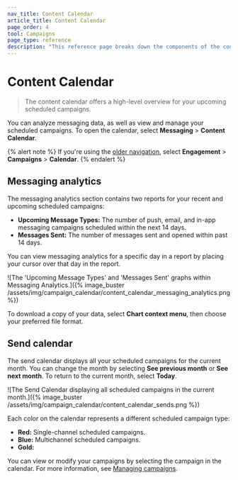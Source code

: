 ```yaml
---
nav_title: Content Calendar
article_title: Content Calendar
page_order: 4
tool: Campaigns
page_type: reference
description: "This reference page breaks down the components of the content calendar."
---
```


# Content Calendar

> The content calendar offers a high-level overview for your upcoming scheduled campaigns.

You can analyze messaging data, as well as view and manage your scheduled campaigns. To open the calendar, select **Messaging** > **Content Calendar**.

{% alert note %}
If you're using the [older navigation]({{site.baseurl}}/navigation), select **Engagement** > **Campaigns** > **Calendar**.
{% endalert %}

## Messaging analytics

The messaging analytics section contains two reports for your recent and upcoming scheduled campaigns:

- **Upcoming Message Types:** The number of push, email, and in-app messaging campaigns scheduled within the next 14 days.
- **Messages Sent:** The number of messages sent and opened within past 14 days.

You can view messaging analytics for a specific day in a report by placing your cursor over that day in the report.

![The 'Upcoming Message Types' and 'Messages Sent' graphs within Messaging Analytics.]({% image_buster /assets/img/campaign_calendar/content_calendar_messaging_analytics.png %})

To download a copy of your data, select <i class="fa-solid fa-bars" style="color: #2e7487;"></i> **Chart context menu**, then choose your preferred file format.

## Send calendar

The send calendar displays all your scheduled campaigns for the current month. You can change the month by selecting <i class="fa-solid fa-chevron-left" style="color: #2e7487;"></i> **See previous month** or <i class="fa-solid fa-chevron-right" style="color: #2e7487;"></i>**See next month**. To return to the current month, select **Today**.

![The Send Calendar displaying all scheduled campaigns in the current month.]({% image_buster /assets/img/campaign_calendar/content_calendar_sends.png %})

Each color on the calendar represents a different scheduled campaign type:

- **Red:** Single-channel scheduled campaigns.
- **Blue:** Multichannel scheduled campaigns.
- **Gold:** 

You can view or modify your campaigns by selecting the campaign in the calendar. For more information, see [Managing campaigns]({{site.baseurl}}/user_guide/engagement_tools/campaigns/managing_campaigns).
